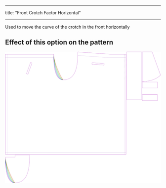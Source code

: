 ***

title: "Front Crotch Factor Horizontal"

***

Used to move the curve of the crotch in the front horizontally

## Effect of this option on the pattern

![This image shows the effect of this option by superimposing several variants that have a different value for this option](waralee_crotchfactorfronthor_sample.svg "Effect of this option on the pattern")
